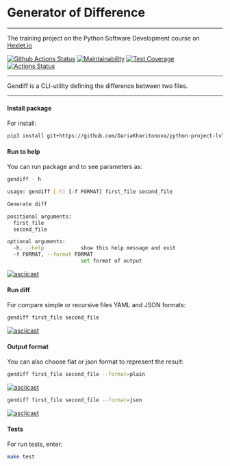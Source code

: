 #  Generator of Difference
___
The training project on the Python Software Development course on [Hexlet.io](https://ru.hexlet.io/professions/python)

[![Github Actions Status](https://github.com/DariaKharitonova/python-project-lvl2/workflows/Python%20CI/badge.svg)](https://github.com/DariaKharitonova/python-project-lvl2/actions)
[![Maintainability](https://api.codeclimate.com/v1/badges/0ff4b228a29585c0b927/maintainability)](https://codeclimate.com/github/DariaKharitonova/python-project-lvl2/maintainability)
[![Test Coverage](https://api.codeclimate.com/v1/badges/0ff4b228a29585c0b927/test_coverage)](https://codeclimate.com/github/DariaKharitonova/python-project-lvl2/test_coverage)
[![Actions Status](https://github.com/DariaKharitonova/python-project-lvl2/workflows/hexlet-check/badge.svg)](https://github.com/DariaKharitonova/python-project-lvl2/actions)
___

Gendiff is a CLI-utility defining the difference between two files.
___
#### Install package
For install:
```bash
pip3 install git+https://github.com/DariaKharitonova/python-project-lvl-2
```
#### Run to help
You can run package and to see parameters as:
```bash
gendiff - h
```
```bash
usage: gendiff [-h] [-f FORMAT] first_file second_file

Generate diff

positional arguments:
  first_file
  second_file

optional arguments:
  -h, --help            show this help message and exit
  -f FORMAT, --format FORMAT
                        set format of output
```
[![asciicast](https://asciinema.org/a/1jEhdNSpplOpD6YI8sH3VP9Rp.svg)](https://asciinema.org/a/1jEhdNSpplOpD6YI8sH3VP9Rp)
#### Run diff
For compare simple or recursive files YAML and JSON formats:
```bash
gendiff first_file second_file
```
[![asciicast](https://asciinema.org/a/lEmLD1AlaaaTEYMCnm7JzIy9R.svg)](https://asciinema.org/a/lEmLD1AlaaaTEYMCnm7JzIy9R)
#### Output format
You can also choose flat or json format to represent the result:
```bash
gendiff first_file second_file --format=plain
```
[![asciicast](https://asciinema.org/a/Q8LOIoSKzqzrmhJyKYrSisHs2.svg)](https://asciinema.org/a/Q8LOIoSKzqzrmhJyKYrSisHs2)
```bash
gendiff first_file second_file --format=json
```
[![asciicast](https://asciinema.org/a/qv8H6gzHrawiOeUcXfVerOHWB.svg)](https://asciinema.org/a/qv8H6gzHrawiOeUcXfVerOHWB)
#### Tests
For run tests, enter:
```bash
make test
```
